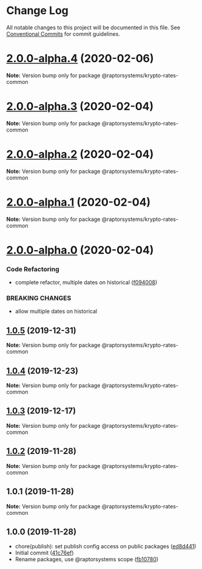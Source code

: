 # Change Log

All notable changes to this project will be documented in this file.
See [Conventional Commits](https://conventionalcommits.org) for commit guidelines.

# [2.0.0-alpha.4](https://github.com/raptorsystems/krypto-rates/compare/@raptorsystems/krypto-rates-common@2.0.0-alpha.3...@raptorsystems/krypto-rates-common@2.0.0-alpha.4) (2020-02-06)

**Note:** Version bump only for package @raptorsystems/krypto-rates-common





# [2.0.0-alpha.3](https://github.com/raptorsystems/krypto-rates/compare/@raptorsystems/krypto-rates-common@2.0.0-alpha.2...@raptorsystems/krypto-rates-common@2.0.0-alpha.3) (2020-02-04)

**Note:** Version bump only for package @raptorsystems/krypto-rates-common





# [2.0.0-alpha.2](https://github.com/raptorsystems/krypto-rates/compare/@raptorsystems/krypto-rates-common@2.0.0-alpha.1...@raptorsystems/krypto-rates-common@2.0.0-alpha.2) (2020-02-04)

**Note:** Version bump only for package @raptorsystems/krypto-rates-common





# [2.0.0-alpha.1](https://github.com/raptorsystems/krypto-rates/compare/@raptorsystems/krypto-rates-common@2.0.0-alpha.0...@raptorsystems/krypto-rates-common@2.0.0-alpha.1) (2020-02-04)

**Note:** Version bump only for package @raptorsystems/krypto-rates-common





# [2.0.0-alpha.0](https://github.com/raptorsystems/krypto-rates/compare/@raptorsystems/krypto-rates-common@1.0.5...@raptorsystems/krypto-rates-common@2.0.0-alpha.0) (2020-02-04)


### Code Refactoring

* complete refactor, multiple dates on historical ([f094008](https://github.com/raptorsystems/krypto-rates/commit/f0940080bb43b12dde2f3795a0623179a59ee29e))


### BREAKING CHANGES

* allow multiple dates on historical





## [1.0.5](https://github.com/raptorsystems/krypto-rates/compare/@raptorsystems/krypto-rates-common@1.0.4...@raptorsystems/krypto-rates-common@1.0.5) (2019-12-31)

**Note:** Version bump only for package @raptorsystems/krypto-rates-common





## [1.0.4](https://github.com/raptorsystems/krypto-rates/compare/@raptorsystems/krypto-rates-common@1.0.3...@raptorsystems/krypto-rates-common@1.0.4) (2019-12-23)

**Note:** Version bump only for package @raptorsystems/krypto-rates-common





## [1.0.3](https://github.com/raptorsystems/krypto-rates/compare/@raptorsystems/krypto-rates-common@1.0.2...@raptorsystems/krypto-rates-common@1.0.3) (2019-12-17)

**Note:** Version bump only for package @raptorsystems/krypto-rates-common





## [1.0.2](https://github.com/raptorsystems/krypto-rates/compare/@raptorsystems/krypto-rates-common@1.0.1...@raptorsystems/krypto-rates-common@1.0.2) (2019-11-28)

**Note:** Version bump only for package @raptorsystems/krypto-rates-common





## 1.0.1 (2019-11-28)

**Note:** Version bump only for package @raptorsystems/krypto-rates-common





## 1.0.0 (2019-11-28)

* chore(publish): set publish config access on public packages ([ed8d441](https://github.com/raptorsystems/krypto-rates/commit/ed8d441))
* Initial commit ([41c76ef](https://github.com/raptorsystems/krypto-rates/commit/41c76ef))
* Rename packages, use @raptorsystems scope ([fb10780](https://github.com/raptorsystems/krypto-rates/commit/fb10780))

